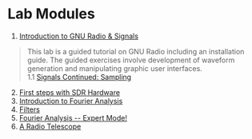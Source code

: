
# Lab Modules

1. [Introduction to GNU Radio & Signals](01)
> This lab is a guided tutorial on GNU Radio including an installation guide. The guided exercises involve development of waveform generation and manipulating graphic user interfaces.           
1.1 [Signals Continued: Sampling](01_1) 
2. [First steps with SDR Hardware](02)   
3. [Introduction to Fourier Analysis](03)   
4. [Filters](04)   
5. [Fourier Analysis -- Expert Mode!](05)
6. [A Radio Telescope](06)    

